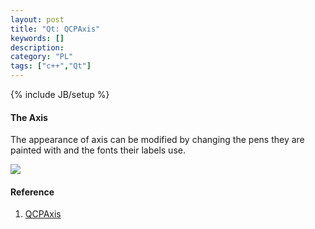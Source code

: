 ```yaml
--- 
layout: post 
title: "Qt: QCPAxis" 
keywords: [] 
description: 
category: "PL"
tags: ["c++","Qt"]
--- 
```

{% include JB/setup %}

#### The Axis
The appearance of axis can be modified by changing the pens they are painted
with and the fonts their labels use.


<img src="{{IMAGE_PATH}}/pl/c++/qt/QCPAxis.png" height="" width="" />



#### Reference
1. [QCPAxis](https://www.qcustomplot.com/documentation/classQCPAxis.html)


